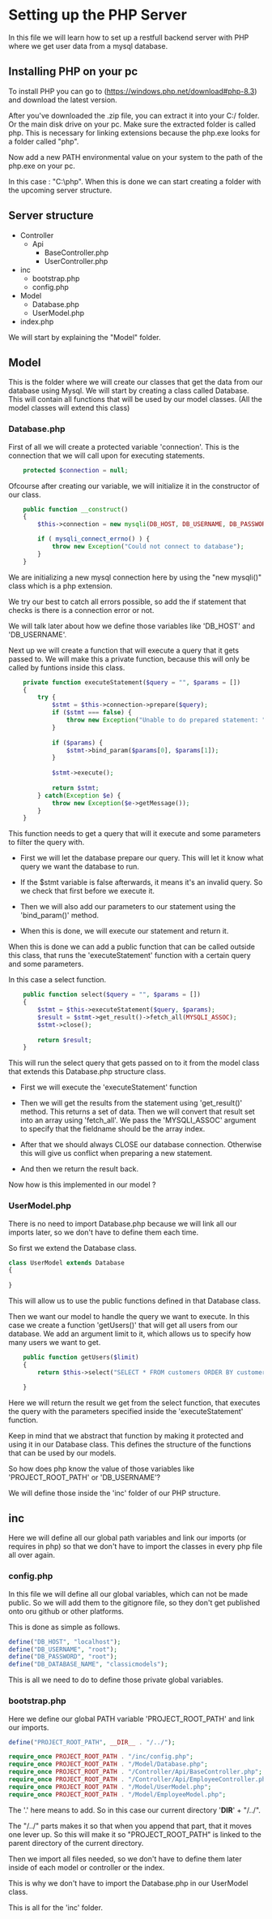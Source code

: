 # Setting up the PHP Server

In this file we will learn how to set up a restfull backend server with PHP where we get user data from a mysql database.

## Installing PHP on your pc

To install PHP you can go to (https://windows.php.net/download#php-8.3) and download the latest version.

After you've downloaded the .zip file, you can extract it into your C:/ folder. Or the main disk drive on your pc. Make sure the extracted folder is called php. This is necessary for linking extensions because the php.exe looks for a folder called "php".

Now add a new PATH environmental value on your system to the path of the php.exe on your pc.

In this case : "C:\php".
When this is done we can start creating a folder with the upcoming server structure.

## Server structure

- Controller
    - Api
        - BaseController.php
        - UserController.php
- inc
    - bootstrap.php
    - config.php
- Model
    - Database.php
    - UserModel.php
- index.php

We will start by explaining the "Model" folder.

## Model

This is the folder where we will create our classes that get the data from our database using Mysql. We will start by creating a class called Database. This will contain all functions that will be used by our model classes. (All the model classes will extend this class)

### Database.php

First of all we will create a protected variable 'connection'. This is the connection that we will call upon for executing statements.

```php
    protected $connection = null;

```

Ofcourse after creating our variable, we will initialize it in the constructor of our class.

```php
    public function __construct()
    {
        $this->connection = new mysqli(DB_HOST, DB_USERNAME, DB_PASSWORD, DB_DATABASE_NAME);

        if ( mysqli_connect_errno() ) {
            throw new Exception("Could not connect to database");
        }
    }
```

We are initializing a new mysql connection here by using the "new mysqli()" class which is a php extension.

We try our best to catch all errors possible, so add the if statement that checks is there is a connection error or not.

We will talk later about how we define those variables like 'DB_HOST' and 'DB_USERNAME'.

Next up we will create a function that will execute a query that it gets passed to.
We will make this a private function, because this will only be called by funtions inside this class.


```php
    private function executeStatement($query = "", $params = [])
    {
        try {
            $stmt = $this->connection->prepare($query);
            if ($stmt === false) {
                throw new Exception("Unable to do prepared statement: " . $query);
            }
    
            if ($params) {
                $stmt->bind_param($params[0], $params[1]);
            }
    
            $stmt->execute();
    
            return $stmt;
        } catch(Exception $e) {
            throw new Exception($e->getMessage());
        }
    }
```

This function needs to get a query that will it execute and some parameters to filter the query with.

- First we will let the database prepare our query. This will let it know what query we want the database to run.

- If the $stmt variable is false afterwards, it means it's an invalid query. So we check that first before we execute it.

- Then we will also add our parameters to our statement using the 'bind_param()' method.

- When this is done, we will execute our statement and return it.

When this is done we can add a public function that can be called outside this class, that runs the 'executeStatement' function with a certain query and some parameters.

In this case a select function.

```php
    public function select($query = "", $params = [])
    {
        $stmt = $this->executeStatement($query, $params);
        $result = $stmt->get_result()->fetch_all(MYSQLI_ASSOC);
        $stmt->close();
        
        return $result;
    }
```

This will run the select query that gets passed on to it from the model class that extends this Database.php structure class.

- First we will execute the 'executeStatement' function

- Then we will get the results from the statement using 'get_result()' method. This returns a set of data. Then we will convert that result set into an array using 'fetch_all'. We pass the 'MYSQLI_ASSOC' argument to specify that the fieldname should be the array index.

- After that we should always CLOSE our database connection. Otherwise this will give us conflict when preparing a new statement.

- And then we return the result back.

Now how is this implemented in our model ?

### UserModel.php

There is no need to import Database.php because we will link all our imports later, so we don't have to define them each time.

So first we extend the Database class.

```php
class UserModel extends Database
{
   
}

```

This will allow us to use the public functions defined in that Database class.

Then we want our model to handle the query we want to execute. In this case we create a function 'getUsers()' that will get all users from our database. We add an argument limit to it, which allows us to specify how many users we want to get.


```php
    public function getUsers($limit) 
    {
        return $this->select("SELECT * FROM customers ORDER BY customerNumber ASC LIMIT ?", ["i", $limit]);

    }

```

Here we will return the result we get from the select function, that executes the query with the parameters specified inside the 'executeStatement' function.

Keep in mind that we abstract that function by making it protected and using it in our Database class. This defines the structure of the functions that can be used by our models.

So how does php know the value of those variables like 'PROJECT_ROOT_PATH' or 'DB_USERNAME'? 

We will define those inside the 'inc' folder of our PHP structure.

## inc

Here we will define all our global path variables and link our imports (or requires in php) so that we don't have to import the classes in every php file all over again.

### config.php

In this file we will define all our global variables, which can not be made public. So we will add them to the gitignore file, so they don't get published onto oru github or other platforms.

This is done as simple as follows.

```php
define("DB_HOST", "localhost");
define("DB_USERNAME", "root");
define("DB_PASSWORD", "root");
define("DB_DATABASE_NAME", "classicmodels");

```

This is all we need to do to define those private global variables.

### bootstrap.php

Here we define our global PATH variable 'PROJECT_ROOT_PATH' and link our imports.

```php 
define("PROJECT_ROOT_PATH", __DIR__ . "/../");

require_once PROJECT_ROOT_PATH . "/inc/config.php";
require_once PROJECT_ROOT_PATH . "/Model/Database.php";
require_once PROJECT_ROOT_PATH . "/Controller/Api/BaseController.php";
require_once PROJECT_ROOT_PATH . "/Controller/Api/EmployeeController.php";
require_once PROJECT_ROOT_PATH . "/Model/UserModel.php";
require_once PROJECT_ROOT_PATH . "/Model/EmployeeModel.php";


```

The '.' here means to add. So in this case our current directory '__DIR__' + "/../".

The "/../" parts makes it so that when you append that part, that it moves one lever up. So this will make it so "PROJECT_ROOT_PATH" is linked to the parent directory of the current directory.

Then we import all files needed, so we don't have to define them later inside of each model or controller or the index.

This is why we don't have to import the Database.php in our UserModel class.

This is all for the 'inc' folder.